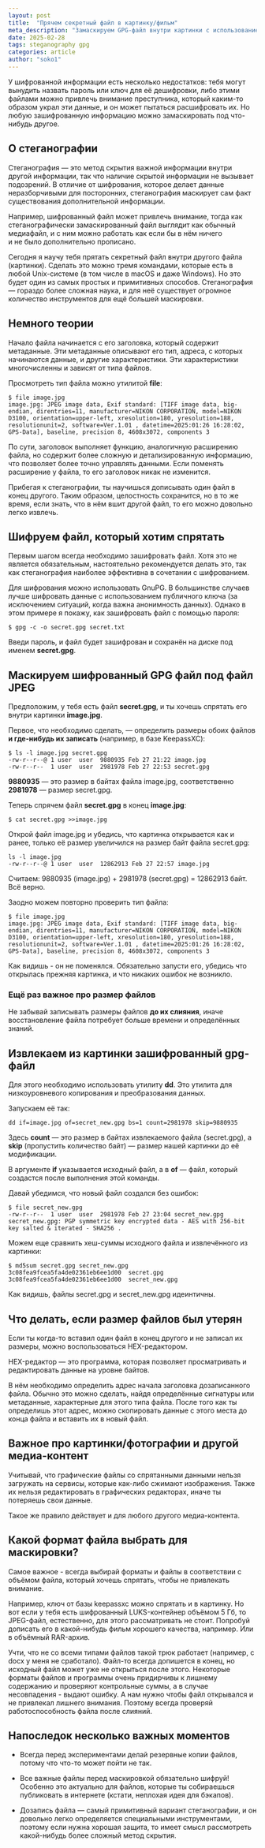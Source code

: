 ```yaml
---
layout: post  
title:  "Прячем секретный файл в картинку/фильм"  
meta_description: "Замаскируем GPG-файл внутри картинки с использованием cat/dd/ls"  
date: 2025-02-28  
tags: steganography gpg
categories: article  
author: "soko1"  
---
```


У шифрованной информации есть несколько недостатков: тебя могут вынудить назвать пароль или ключ для её дешифровки, либо этими файлами можно привлечь внимание преступника, который каким-то образом украл эти данные, и он может пытаться расшифровать их. Но любую зашифрованную информацию можно замаскировать под что-нибудь другое.

## О стеганографии

Стеганография — это метод скрытия важной информации внутри другой информации, так что наличие скрытой информации не вызывает подозрений. В отличие от шифрования, которое делает данные неразборчивыми для посторонних, стеганография маскирует сам факт существования дополнительной информации. 

Например, шифрованный файл может привлечь внимание, тогда как стеганографически замаскированный файл выглядит как обычный медиафайл, и с ним можно работать как если бы в нём ничего и не было дополнительно прописано.

Сегодня я научу тебя прятать секретный файл внутри другого файла (картинки). Сделать это можно  тремя командами, которые есть в любой Unix-системе (в том числе в macOS и даже Windows). Но это будет один из самых простых и примитивных способов. Стеганография — гораздо более сложная наука, и для неё существует огромное количество инструментов для ещё большей маскировки.

## Немного теории

Начало файла начинается с его заголовка, который содержит метаданные. Эти метаданные описывают его тип, адреса, с которых начинаются данные, и другие характеристики. Эти характеристики многочисленны и зависят от типа файлов. 

Просмотреть тип файла можно утилитой **file**:

```
$ file image.jpg
image.jpg: JPEG image data, Exif standard: [TIFF image data, big-endian, direntries=11, manufacturer=NIKON CORPORATION, model=NIKON D3100, orientation=upper-left, xresolution=180, yresolution=188, resolutionunit=2, software=Ver.1.01 , datetime=2025:01:26 16:28:02, GPS-Data], baseline, precision 8, 4608x3072, components 3
```

По сути, заголовок выполняет функцию, аналогичную расширению файла, но содержит более сложную и детализированную информацию, что позволяет более точно управлять данными. Если поменять расширение у файла, то его заголовок никак не изменится.

Прибегая к стеганографии, ты научишься дописывать один файл в конец другого. Таким образом, целостность сохранится, но в то же время, если знать, что в нём вшит другой файл, то его можно довольно легко извлечь.

## Шифруем файл, который хотим спрятать

Первым шагом всегда необходимо зашифровать файл. Хотя это не является обязательным, настоятельно рекомендуется делать это, так как стеганография наиболее эффективна в сочетании с шифрованием.

Для шифрования можно использовать GnuPG. В большинстве случаев лучше шифровать данные с использованием публичного ключа (за исключением ситуаций, когда важна анонимность данных). Однако в этом примере я покажу, как зашифровать файл с помощью пароля:

```
$ gpg -c -o secret.gpg secret.txt 
```

Введи пароль, и файл будет зашифрован и сохранён на диске под именем **secret.gpg**.

## Маскируем шифрованный GPG файл под файл JPEG

Предположим, у тебя есть файл **secret.gpg**, и ты хочешь спрятать его внутри картинки **image.jpg**.

Первое, что необходимо сделать, — определить размеры обоих файлов **и где-нибудь их записать** (например, в базе KeepassXC):

```
$ ls -l image.jpg secret.gpg
-rw-r--r--@ 1 user  user  9880935 Feb 27 21:22 image.jpg
-rw-r--r--  1 user  user  2981978 Feb 27 22:53 secret.gpg
```

**9880935** — это размер в байтах файла image.jpg, соответственно **2981978** — размер secret.gpg.

Теперь спрячем файл **secret.gpg** в конец **image.jpg**:

```
$ cat secret.gpg >>image.jpg
```

Открой файл image.jpg и убедись, что картинка открывается как и ранее, только её размер увеличился на размер байт файла secret.gpg:

```
ls -l image.jpg
-rw-r--r--@ 1 user  user  12862913 Feb 27 22:57 image.jpg
```

Считаем: 9880935 (image.jpg) + 2981978 (secret.gpg) = 12862913 байт. Всё верно.

Заодно можем повторно проверить тип файла:

```
$ file image.jpg
image.jpg: JPEG image data, Exif standard: [TIFF image data, big-endian, direntries=11, manufacturer=NIKON CORPORATION, model=NIKON D3100, orientation=upper-left, xresolution=180, yresolution=188, resolutionunit=2, software=Ver.1.01 , datetime=2025:01:26 16:28:02, GPS-Data], baseline, precision 8, 4608x3072, components 3
```

Как видишь - он не поменялся. Обязательно запусти его, убедись что открылась прежняя картинка, и что никаких ошибок не возникло.

### Ещё раз важное про размер файлов

Не забывай записывать размеры файлов **до их слияния**, иначе восстановление файла потребует больше времени и определённых знаний.

## Извлекаем из картинки зашифрованный gpg-файл

Для этого необходимо использовать утилиту **dd**. Это утилита для низкоуровневого копирования и преобразования данных. 

Запускаем её так:

```
dd if=image.jpg of=secret_new.gpg bs=1 count=2981978 skip=9880935
```

Здесь **count** — это размер в байтах извлекаемого файла (secret.gpg), а **skip** (пропустить количество байт) — размер нашей картинки до её модификации.

В аргументе **if** указывается исходный файл, а в **of** — файл, который создастся после выполнения этой команды.

Давай убедимся, что новый файл создался без ошибок:

```
$ file secret_new.gpg
-rw-r--r--  1 user  user  2981978 Feb 27 23:04 secret_new.gpg
secret_new.gpg: PGP symmetric key encrypted data - AES with 256-bit key salted & iterated - SHA256 .
```

Можем еще сравнить хеш-суммы исходного файла и извлечённого из картинки:

```
$ md5sum secret.gpg secret_new.gpg
3c08fea9fcea5fa4de02361eb6ee1d00  secret.gpg
3c08fea9fcea5fa4de02361eb6ee1d00  secret_new.gpg
```

Как видишь, файлы secret.gpg и secret_new.gpg идеинтичны.

## Что делать, если размер файлов был утерян

Если ты когда-то вставил один файл в конец другого и не записал их размеры, можно воспользоваться HEX-редактором. 

HEX-редактор — это программа, которая позволяет просматривать и редактировать данные на уровне байтов. 

В нём необходимо определить адрес начала заголовка дозаписанного файла. Обычно это можно сделать, найдя определённые сигнатуры или метаданные, характерные для этого типа файла. После того как ты определишь этот адрес, можно скопировать данные с этого места до конца файла и вставить их в новый файл.

## Важное про картинки/фотографии и другой медиа-контент

Учитывай, что графические файлы со спрятанными данными нельзя загружать на сервисы, которые как-либо сжимают изображения. Также их нельзя редактировать в графических редакторах, иначе ты потеряешь свои данные. 

Такое же правило действует и для любого другого медиа-контента.

## Какой формат файла выбрать для маскировки?

Самое важное - всегда выбирай форматы и файлы в соответствии с объёмом файла, который хочешь спрятать, чтобы не привлекать внимание.

Например, ключ от базы keepassxc можно спрятать и в картинку. Но вот если у тебя есть шифрованный LUKS-контейнер объёмом 5 Гб, то JPEG-файл, естественно, для этого рассматривать не стоит. Попробуй дописать его в какой-нибудь фильм хорошего качества, например. Или в объёмный RAR-архив.

Учти, что не со всеми типами файлов такой трюк работает (например, с docx у меня не сработало). Файл-то всегда допишется в конец, но исходный файл может уже не открыться после этого. Некоторые форматы файлов и программы очень придирчивы к лишнему содержанию и проверяют контрольные суммы, а в случае несовпадения - выдают ошибку. А нам нужно чтобы файл открывался и не привлекал лишнего внимания. Поэтому всегда проверяй работоспособность файла после слияний.


## Напоследок несколько важных моментов


* Всегда перед экспериментами делай резервные копии файлов, потому что что-то может пойти не так.

* Все важные файлы перед маскировкой обязательно шифруй! Особенно это актуально для файлов, которые ты собираешься публиковать в интернете (кстати, неплохая идея для бэкапов).

* Дозапись файла — самый примитивный вариант стеганографии, и он довольно легко определяется специальными инструментами, поэтому если нужна хорошая защита, то имеет смысл рассмотреть какой-нибудь более сложный метод скрытия.

